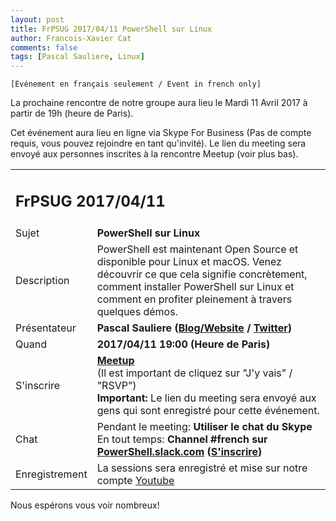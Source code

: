 ```yaml
---
layout: post
title: FrPSUG 2017/04/11 PowerShell sur Linux
author: Francois-Xavier Cat
comments: false
tags: [Pascal Sauliere, Linux]
---
```


```
[Événement en français seulement / Event in french only]
```

La prochaine rencontre de notre groupe aura lieu le Mardi 11 Avril 2017 à partir de 19h (heure de Paris).

Cet événement aura lieu en ligne via Skype For Business (Pas de compte requis, vous pouvez rejoindre en tant qu'invité).
Le lien du meeting sera envoyé aux personnes inscrites à la rencontre Meetup (voir plus bas).


<table>
<tr>
<td colspan="2"><h2>FrPSUG 2017/04/11</h2></td>

</tr>
<tr>
    <td>Sujet</td>
<td> <b>PowerShell sur Linux</b></td>
</tr>
<tr>
    <td>Description</td>
<td> PowerShell est maintenant Open Source et disponible pour Linux et macOS. Venez découvrir ce que cela signifie concrètement, comment installer PowerShell sur Linux et comment en profiter pleinement à travers quelques démos.
</td>
</tr>
<tr>
    <td>Présentateur</td>
<td> <b>Pascal Sauliere (<a href="https://blogs.technet.microsoft.com/pascals/">Blog/Website</a> / <a href="https://twitter.com/psauliere">Twitter</a>)</b></td>
</tr>
<tr>
    <td>Quand</td>
<td> <b>2017/04/11 19:00 (Heure de Paris)</b></td>
</tr>
<tr>
    <td>S'inscrire</td>
<td> <b><a href="https://www.meetup.com/fr-FR/FrenchPSUG/events/234089613/">Meetup</a></b> <br>(Il est important de cliquez sur "J'y vais" / "RSVP")
<br> <b>Important:</b> Le lien du meeting sera envoyé aux gens qui sont enregistré pour cette événement.
</td>
</tr>
<tr>
    <td>Chat</td>
<td>Pendant le meeting: <b>Utiliser le chat du Skype</b> <br> En tout temps:<b> Channel #french sur <a href="https://powershell.slack.com/Slack">PowerShell.slack.com</a>  (<a href="http://slack.poshcode.org/">S'inscrire</a>)</b></td>
</tr>
<tr>
    <td>Enregistrement</td>
<td>La sessions sera enregistré et mise sur notre compte <a href="https://www.youtube.com/channel/UCyxicOKZNm_u1opF_xAYfDA">Youtube</a></td>
</tr>
</table>

Nous espérons vous voir nombreux!